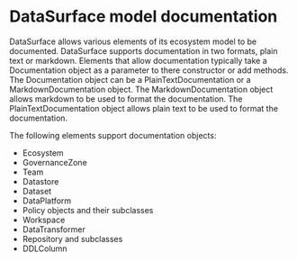 # DataSurface model documentation

DataSurface allows various elements of its ecosystem model to be documented. DataSurface supports documentation in two formats, plain text or markdown. Elements that allow documentation typically take a Documentation object as a parameter to there constructor or add methods. The Documentation object can be a PlainTextDocumentation or a MarkdownDocumentation object. The MarkdownDocumentation object allows markdown to be used to format the documentation. The PlainTextDocumentation object allows plain text to be used to format the documentation.

The following elements support documentation objects:

* Ecosystem
* GovernanceZone
* Team
* Datastore
* Dataset
* DataPlatform
* Policy objects and their subclasses
* Workspace
* DataTransformer
* Repository and subclasses
* DDLColumn
